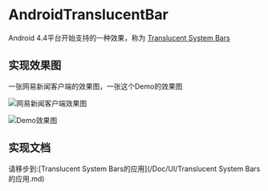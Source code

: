 # AndroidTranslucentBar

Android 4.4平台开始支持的一种效果，称为 [Translucent System Bars](http://developer.android.com/about/versions/android-4.4.html#UI)

## 实现效果图

一张网易新闻客户端的效果图，一张这个Demo的效果图

![网易新闻客户端效果图](http://d.hiphotos.baidu.com/image/pic/item/b90e7bec54e736d1e4af09169d504fc2d5626974.jpg)

![Demo效果图](http://d.hiphotos.baidu.com/image/pic/item/79f0f736afc3793149100337edc4b74543a911b7.jpg)

## 实现文档

请移步到:[Translucent System Bars的应用](/Doc/UI/Translucent System Bars的应用.md)



